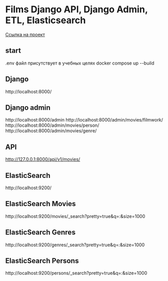 # Films Django API, Django Admin, ETL, Elasticsearch
[Ссылка на проект](https://github.com/KarinaSmirnova/Async_API_sprint_1)

## start
.env файл присутствует в учебных целях
docker compose up --build

## Django
http://localhost:8000/

## Django admin
http://localhost:8000/admin
http://localhost:8000/admin/movies/filmwork/
http://localhost:8000/admin/movies/person/
http://localhost:8000/admin/movies/genre/

## API
http://127.0.0.1:8000/api/v1/movies/

## ElasticSearch
http://localhost:9200/

## ElasticSearch Movies
http://localhost:9200/movies/_search?pretty=true&q=*:*&size=1000

## ElasticSearch Genres
http://localhost:9200/genres/_search?pretty=true&q=*:*&size=1000

## ElasticSearch Persons
http://localhost:9200/persons/_search?pretty=true&q=*:*&size=1000
